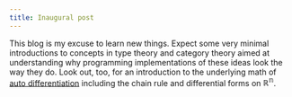 ```yaml
---
title: Inaugural post
---
```


This blog is my excuse to learn new things.
Expect some very minimal introductions to concepts in type theory and
category theory aimed at understanding why programming implementations
of these ideas look the way they do.
Look out, too, for an introduction to the underlying math of
[auto differentiation][AD] including the chain rule and
differential forms on $\mathbb{R^n}$.


[AD]: https://en.wikipedia.org/wiki/Automatic_differentiation
